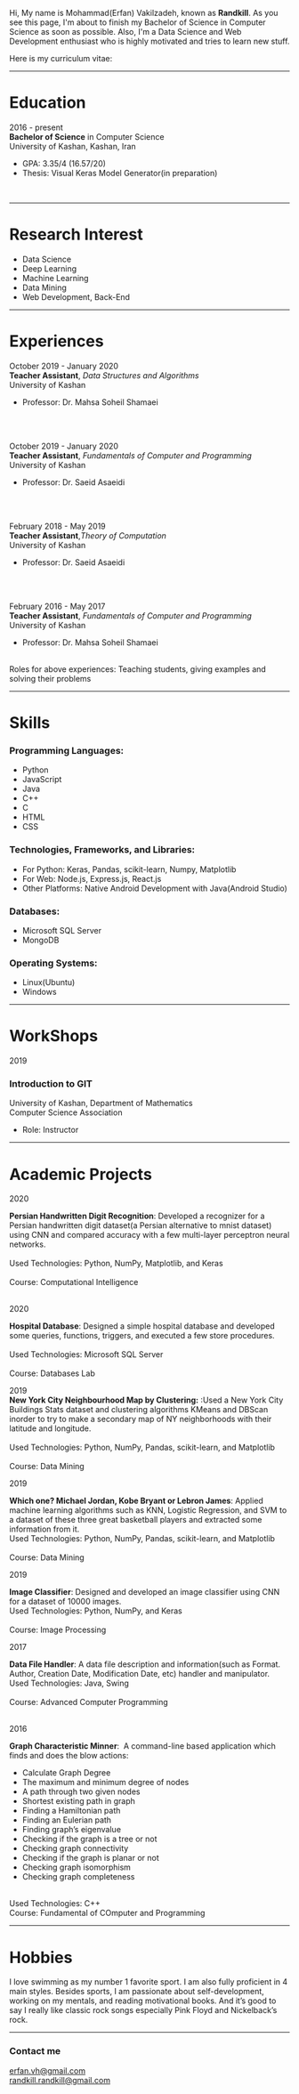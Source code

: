 Hi, My name is Mohammad(Erfan) Vakilzadeh, known as **Randkill**. As you see this page, I'm about to finish my Bachelor of Science in Computer Science as soon as possible. Also, I'm a Data Science and Web Development enthusiast who is highly motivated and tries to learn new stuff.

Here is my curriculum vitae:

---
# **Education**

2016 - present
<br>
**Bachelor of Science**​ in Computer Science
<br>
University of Kashan, Kashan, Iran
  * GPA: 3.35/4 (16.57/20)
  * Thesis: Visual Keras Model Generator(in preparation)
<br>

---
# **Research Interest**
* Data Science
* Deep Learning
* Machine Learning
* Data Mining
* Web Development, Back-End

---
# **Experiences**



October 2019 - January 2020
<br>
**Teacher Assistant**, *Data Structures and Algorithms*
<br>
University of Kashan
* Professor: Dr. Mahsa Soheil Shamaei
<br>
<br>

October 2019 - January 2020
<br>
**Teacher Assistant**, *Fundamentals of Computer and Programming*
<br>
University of Kashan
* Professor: Dr. Saeid Asaeidi
<br>
<br>

February 2018 - May 2019
<br>
**Teacher Assistant**,​ *Theory of Computation*
<br>
University of Kashan
* Professor: Dr. Saeid Asaeidi
<br>
<br>

February 2016 - May 2017
<br>
**Teacher Assistant**, ​ *Fundamentals of Computer and Programming*
<br>
University of Kashan
* Professor: Dr. Mahsa Soheil Shamaei

<br>
Roles for above experiences: Teaching students, giving examples and solving their problems
<br>

---
# Skills
### Programming Languages:
* Python
* JavaScript
* Java
* C++
* C
* HTML
* CSS


### Technologies, Frameworks, and Libraries:
* For Python: Keras, Pandas, scikit-learn, Numpy, Matplotlib
* For Web: Node.js, Express.js, React.js
* Other Platforms: Native Android Development with Java(Android Studio)


### Databases:
* Microsoft SQL Server
* MongoDB

### Operating Systems:
* Linux(​Ubuntu)
* Windows

---
# WorkShops
2019

### Introduction to GIT
University of Kashan, Department of Mathematics
<br>
Computer Science Association
* Role: Instructor


---
# Academic Projects

2020

**Persian Handwritten Digit Recognition​**: Developed a recognizer for a Persian handwritten digit dataset(a Persian alternative to mnist dataset) using CNN and compared accuracy with a few multi-layer perceptron neural networks.		
<br>
Used Technologies: Python, NumPy, Matplotlib, and Keras 				
<br>
Course: Computational Intelligence
<br>

<br>
2020
<br>

**Hospital Database​**:  Designed a simple hospital database and developed some queries, functions, triggers, and executed a few store procedures.			
<br>
Used Technologies: Microsoft SQL Server							
<br>
Course: Databases Lab
<br>


2019
<br>
**New York City Neighbourhood Map by Clustering:** :Used a New York City Buildings Stats dataset and clustering algorithms KMeans and DBScan inorder to try to make a secondary map of NY neighborhoods with their latitude and longitude.		
<br>
Used Technologies: Python, NumPy, Pandas, scikit-learn, and Matplotlib      			
<br>
Course: Data Mining
<br>

2019
<br>

**Which one? Michael Jordan, Kobe Bryant or Lebron James​**: Applied machine learning algorithms such as KNN, Logistic Regression, and SVM to a dataset of these three great basketball players and extracted some information from it.
<br>
Used Technologies: Python, NumPy, Pandas, scikit-learn, and Matplotlib      			
<br>
Course: Data Mining
<br>

2019
<br>

**Image Classifier**: ​Designed and developed an image classifier using CNN for a dataset of 10000 images.
<br>
Used Technologies: Python, NumPy, and Keras				 		
<br>
Course: Image Processing
<br>

2017
<br>

**Data File Handler​**: A data file description and information(such as Format. Author, Creation Date, Modification Date, etc) handler and manipulator.
<br>
Used Technologies: Java, Swing								
<br>
Course: Advanced Computer Programming	
<br>

2016
<br>

**Graph Characteristic Minner**: ​ A command-line based application which finds and does the blow actions:

* Calculate Graph Degree
* The maximum and minimum degree of nodes
* A path through two given nodes
* Shortest existing path in graph
* Finding a Hamiltonian path
* Finding an Eulerian path
* Finding graph’s eigenvalue
* Checking if the graph is a tree or not
* Checking graph connectivity
* Checking if the graph is planar or not
* Checking graph isomorphism
* Checking graph completeness

<br>
Used Technologies: C++ 										
<br>
Course: Fundamental of COmputer and Programming
<br>

---


# Hobbies
I love swimming as my number 1 favorite sport. I am also fully proficient in 4 main styles. Besides sports, I am passionate about self-development, working on my mentals, and reading motivational books. And it’s good to say I really like classic rock songs especially Pink Floyd and Nickelback’s rock.


---

### Contact me

[erfan.vh@gmail.com](mailto:erfan.vh@gmail.com)
<br>
[randkill.randkill@gmail.com](mailto:randkill.randkill@gmail.com)
